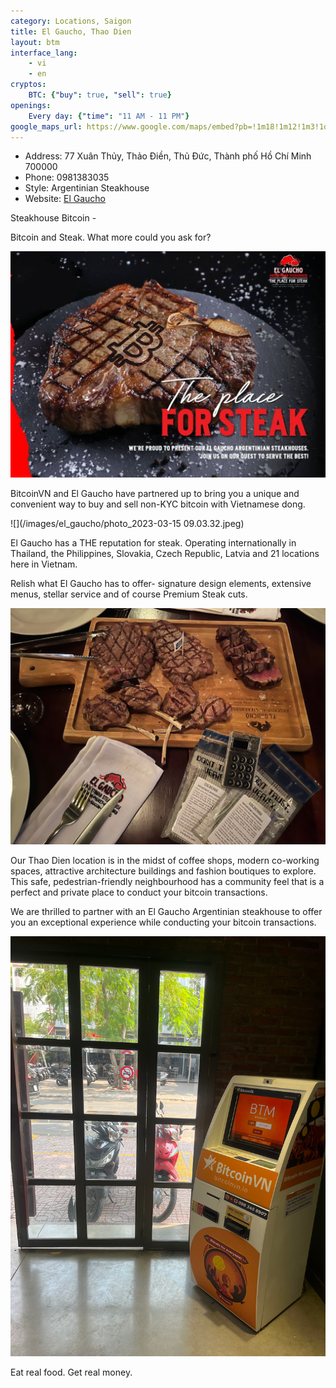 ```yaml
---
category: Locations, Saigon
title: El Gaucho, Thao Dien
layout: btm
interface_lang:
    - vi
    - en
cryptos:
    BTC: {"buy": true, "sell": true}
openings:
    Every day: {"time": "11 AM - 11 PM"}
google_maps_url: https://www.google.com/maps/embed?pb=!1m18!1m12!1m3!1d3919.0978100336943!2d106.73445489999999!3d10.8038204!2m3!1f0!2f0!3f0!3m2!1i1024!2i768!4f13.1!3m3!1m2!1s0x3175271750703d3b%3A0x2849e7219a031616!2sEl%20Gaucho%20%7C%20Xuan%20Thuy!5e0!3m2!1sen!2suk!4v1678538567823!5m2!1sen!2suk
---
```


* Address: 77 Xuân Thủy, Thảo Điền, Thủ Đức, Thành phố Hồ Chí Minh 700000
* Phone: 0981383035
* Style: Argentinian Steakhouse
* Website: [El Gaucho](https://vn.elgaucho.asia)

Steakhouse Bitcoin - 

Bitcoin and Steak. What more could you ask for?

![](/images/el_gaucho/Steak_copy.jpg)

BitcoinVN and El Gaucho have partnered up to bring you a unique and convenient way to buy and sell non-KYC bitcoin with Vietnamese dong. 

![](/images/el_gaucho/photo_2023-03-15 09.03.32.jpeg)

El Gaucho has a THE reputation for steak. Operating internationally in Thailand, the Philippines, Slovakia, Czech Republic, Latvia and 21 locations here in Vietnam. 

Relish what El Gaucho has to offer- signature design elements, extensive menus, stellar service and of course Premium Steak cuts.

![](/images/el_gaucho/IMG_8618.png)

Our Thao Dien location is in the midst of coffee shops, modern co-working spaces, attractive architecture buildings and fashion boutiques to explore. This safe, pedestrian-friendly neighbourhood has a community feel that is a perfect and private place to conduct your bitcoin transactions. 

We are thrilled to partner with an El Gaucho Argentinian steakhouse to offer you an exceptional experience while conducting your bitcoin transactions. 

![](/images/el_gaucho/IMG_8806.png)

Eat real food. Get real money. 
